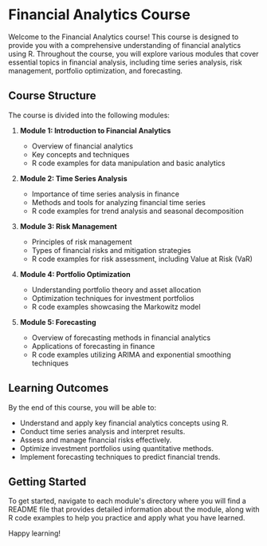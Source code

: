 # Financial Analytics Course

Welcome to the Financial Analytics course! This course is designed to provide you with a comprehensive understanding of financial analytics using R. Throughout the course, you will explore various modules that cover essential topics in financial analysis, including time series analysis, risk management, portfolio optimization, and forecasting.

## Course Structure

The course is divided into the following modules:

1. **Module 1: Introduction to Financial Analytics**
   - Overview of financial analytics
   - Key concepts and techniques
   - R code examples for data manipulation and basic analytics

2. **Module 2: Time Series Analysis**
   - Importance of time series analysis in finance
   - Methods and tools for analyzing financial time series
   - R code examples for trend analysis and seasonal decomposition

3. **Module 3: Risk Management**
   - Principles of risk management
   - Types of financial risks and mitigation strategies
   - R code examples for risk assessment, including Value at Risk (VaR)

4. **Module 4: Portfolio Optimization**
   - Understanding portfolio theory and asset allocation
   - Optimization techniques for investment portfolios
   - R code examples showcasing the Markowitz model

5. **Module 5: Forecasting**
   - Overview of forecasting methods in financial analytics
   - Applications of forecasting in finance
   - R code examples utilizing ARIMA and exponential smoothing techniques

## Learning Outcomes

By the end of this course, you will be able to:
- Understand and apply key financial analytics concepts using R.
- Conduct time series analysis and interpret results.
- Assess and manage financial risks effectively.
- Optimize investment portfolios using quantitative methods.
- Implement forecasting techniques to predict financial trends.

## Getting Started

To get started, navigate to each module's directory where you will find a README file that provides detailed information about the module, along with R code examples to help you practice and apply what you have learned.

Happy learning!